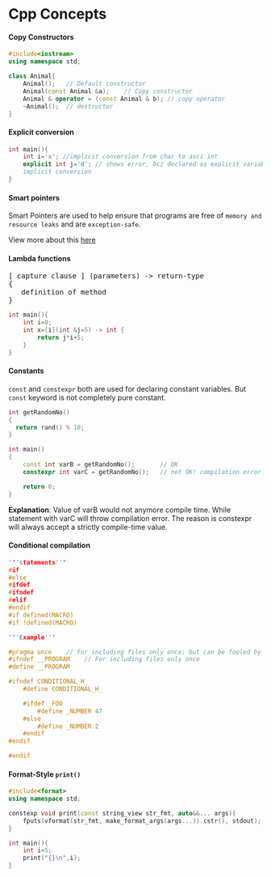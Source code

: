 # Cpp Concepts

#### Copy Constructors

```c++
#include<iostream>
using namespace std;

class Animal{
    Animal();   // Default constructor
    Animal(const Animal &a);    // Copy constructor
    Animal & operator = (const Animal & b); // copy operator
    ~Animal();  // destructor
}
```

#### Explicit conversion

```cpp
int main(){
    int i='x'; //implicit conversion from char to asci int
    explicit int j='d'; // shows error, bcz declared as explicit variable and doesn't allow \
    implicit conversion
}
```

#### Smart pointers

Smart Pointers are used to help ensure that programs are free of `memory and resource leaks` and are `exception-safe`.

View more about this [here](./smart_pointer.md)

#### Lambda functions

<pre>
[ capture clause ] (parameters) -> return-type  
{   
   definition of method   
} 
</pre>

```cpp
int main(){
    int i=0;
    int x=[i](int &j=5) -> int {
        return j*i+5;
    }
}
```

#### Constants

`const` and `constexpr` both are used for declaring constant variables. But `const` keyword is not completely pure constant.
```cpp
int getRandomNo()
{
  return rand() % 10;
}

int main()
{
    const int varB = getRandomNo();       // OK
    constexpr int varC = getRandomNo();   // not OK! compilation error

    return 0;
}
```
**Explanation**:
Value of varB would not anymore compile time. While statement with varC will throw compilation error. The reason is constexpr will always accept a strictly compile-time value.

#### Conditional compilation

```cpp
'''statements'''
#if
#else
#ifdef
#ifndef
#elif
#endif
#if defined(MACRO)
#if !defined(MACRO)

'''Example'''

#pragma once    // For including files only once; but can be fooled by symbolic links.
#ifndef __PROGRAM    // For including files only once
#define __PROGRAM

#ifndef CONDITIONAL_H_
    #define CONDITIONAL_H_

    #ifdef _FOO
        #define _NUMBER 47
    #else
        #define _NUMBER 2
    #endif
#endif

#endif
```

#### Format-Style `print()`

```cpp
#include<format>
using namespace std;

constexp void print(const string_view str_fmt, auto&&... args){
    fputs(vformat(str_fmt, make_format_args(args...)).cstr(), stdout);
}

int main(){
    int i=5;
    print("{}\n",i);
}
```